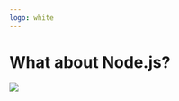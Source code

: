 ```yaml
---
logo: white
---
```


<h1 class="callout callout--title absolute z-2">What about Node.js?</h1>

<img src="/the-tale-of-avoiding-a-time-based-ddos-attack-in-nodejs/node.png" class="absolute left-0 w-full" style="top: -40%"/>

